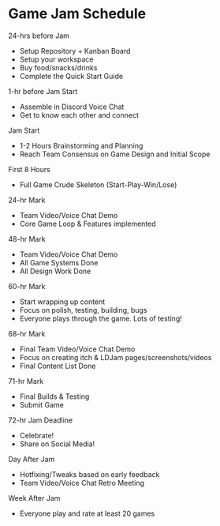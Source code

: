 # Game Jam Schedule

24-hrs before Jam
- Setup Repository + Kanban Board
- Setup your workspace
- Buy food/snacks/drinks
- Complete the Quick Start Guide

1-hr before Jam Start
- Assemble in Discord Voice Chat
- Get to know each other and connect

Jam Start
- 1-2 Hours Brainstorming and Planning
- Reach Team Consensus on Game Design and Initial Scope

First 8 Hours
- Full Game Crude Skeleton (Start-Play-Win/Lose)

24-hr Mark
- Team Video/Voice Chat Demo
- Core Game Loop & Features implemented

48-hr Mark
- Team Video/Voice Chat Demo
- All Game Systems Done
- All Design Work Done

60-hr Mark
- Start wrapping up content
- Focus on polish, testing, building, bugs
- Everyone plays through the game. Lots of testing!

68-hr Mark
- Final Team Video/Voice Chat Demo
- Focus on creating itch & LDJam pages/screenshots/videos
- Final Content List Done

71-hr Mark
- Final Builds & Testing
- Submit Game

72-hr Jam Deadline
- Celebrate!
- Share on Social Media!

Day After Jam
- Hotfixing/Tweaks based on early feedback
- Team Video/Voice Chat Retro Meeting

Week After Jam
- Everyone play and rate at least 20 games
